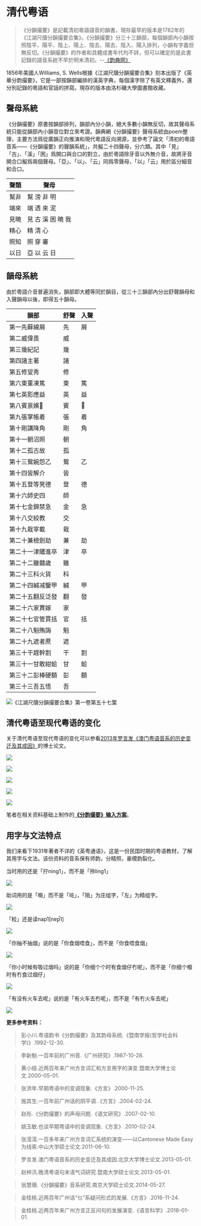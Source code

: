 # 清代粤语

> 《分韻撮要》是記載清初粵語語音的韻書，現存最早的版本是1782年的《江湖尺牘分韻撮要合集》。《分韻撮要》分三十三韻部，每個韻部內小韻按照陰平、陽平、陰上、陽上、陰去、陽去、陰入、陽入排列，小韻有字義但無反切。《分韻撮要》的作者和具體成書年代均不詳，但可以確定的是此書記錄的語音系統不早於明末清初。--[《韵典网》](http://ytenx.org/)

1856年美國人Williams, S. Wells根據《江湖尺牘分韻撮要合集》刻本出版了《英華分韵撮要》，它是一部按韻部編排的漢英字典，每個漢字除了有英文釋義外，還分別記錄的粵語和官話的拼寫。現存的版本由洛杉磯大學圖書館收藏。

## 聲母系統

《分韻撮要》原書按韻部排列，韻部內分小韻，絕大多數小韻無反切，故其聲母系統只能從韻部內小韻音位對立來考證。韻典網《分韻撮要》聲母系統由poem整理，主要方法爲從廣韻正向推演和現代粵語反向溯源，並參考了論文「清初的粵語音系——《分韻撮要》的聲韻系統」，共擬二十四聲母，分六類。其中「見」「古」、「溪」「困」爲開口與合口的對立，由於粵語除牙音以外無介音，故將牙音開合口擬爲兩個聲母。「亞」、「以」、「云」同爲零聲母，「以」「云」用於區分細音和合口。

聲類 | 聲母
---|---
幫非 |	幫 滂 非 明
端來 |	端 透 來 泥
見曉 |	見 古 溪 困 曉 我
精心 |	精 清 心
照知 |	照 穿 審
以日 |	亞 以 云 日

## 韻母系統
由於粵語介音普遍消失，韻部即大體等同於韻目，從三十三韻部內分出舒聲韻母和入聲韻母以後，即得五十韻母。

韻部 | 舒聲 | 入聲
---|---|---
第一先蘚線屑 | 先 | 屑
第二威偉畏 | 威 | 
第三幾紀記 | 幾 | 
第四諸主著 | 諸 | 
第五修叟秀 | 修 | 
第六東董凍篤 | 東 | 篤
第七英影應益 | 英 | 益
第八賓禀嬪𤲃 | 賓 | 𤲃
第九張掌帳着 | 張 | 着
第十剛講降角 | 剛 | 角
第十一朝沼照 | 朝 | 
第十二孤古故 | 孤 | 
第十三鴛婉怨乙 | 鴛 | 乙
第十四皆解介 | 皆 | 
第十五登等凳德 | 登 | 德
第十六師史四 | 師 | 
第十七金錦禁急 | 金 | 急
第十八交絞教 | 交 | 
第十九栽宰載 | 栽 | 
第二十兼檢劍劫 | 兼 | 劫
第二十一津贐進卒 | 津 | 卒
第二十二雖髓歲 | 雖 | 
第二十三科火貨 | 科 | 
第二十四緘减鑒甲 | 緘 | 甲
第二十五翻反泛發 | 翻 | 發
第二十六家賈嫁 | 家 | 
第二十七官管貫括 | 官 | 括
第二十八魁賄誨 | 魁 | 
第二十九遮者蔗 | 遮 | 
第三十干趕幹割 | 干 | 割
第三十一甘敢紺蛤 | 甘 | 蛤
第三十二彭棒硬額 | 彭 | 額
第三十三吾五悟 | 吾 | 

<!--
![《江湖尺牘分韻撮要合集》第一卷第五十七䈎](http://ytenx.org/static/img/KrungGhoTchiekDukPyonYonhTsuatQjeuhGhopDzip/volume1/57.jpg)
-->

![《江湖尺牘分韻撮要合集》第一卷第五十七䈎](https://s2.ax1x.com/2019/10/31/KIdQJg.jpg)

## 清代粤语至现代粤语的变化

关于清代粤语至现代粤语的变化可以参看[2013年罗言发《澳门粤语音系的历史变迁及其成因》](http://kns.cnki.net/KCMS/detail/detail.aspx?dbcode=CDFD&dbname=CDFD1214&filename=1013208914.nh&v=MDcyMjV4WVM3RGgxVDNxVHJXTTFGckNVUkxPZlpPZHBGeUhoVUwzQlZGMjZIYkc0RnRqTnE1RWJQSVI4ZVgxTHU=)的博士论文。

![](http://wx1.sinaimg.cn/large/69144085gy1fxg0csvgpdj219e0lp40i.jpg)

![](http://wx2.sinaimg.cn/large/69144085gy1fxg0ctbuwcj210n0npdi1.jpg)

![](http://wx4.sinaimg.cn/large/69144085gy1fxg0ctyrxej210o0mpgnj.jpg)

![](http://wx3.sinaimg.cn/large/69144085gy1fxg0cuhnwqj210n0nhtb7.jpg)

![](http://wx1.sinaimg.cn/large/69144085gy1fxg0cvmr3oj210o0nfq3g.jpg)

笔者在相关资料基础上制作的[**《分韵撮要》输入方案**](https://github.com/leimaau/old-Cantonese)。

## 用字与文法特点

我们来看下1931年著者不详的《英粤通语》，这是一份民国时期的粤语教材，了解其用字与文法。该份资料的音系保有师韵，分精照，豪模韵裂化。

当时用的还是「拧ning1」，而不是「拎ling1」

![](https://s2.ax1x.com/2019/11/09/MeE2Hf.png)

助词用的是「唨」而不是「咗」，「阻」为庄组字，「左」为精组字。

![](https://s2.ax1x.com/2019/11/09/MeEcut.png)

「粒」还是读nap1[nɐp̚˥]

![](https://s2.ax1x.com/2019/11/09/MeEh4g.png)

「你抽不抽烟」说的是「你食烟唔食」，而不是「你食唔食烟」

![](https://s2.ax1x.com/2019/11/09/MeEWE8.png)

「你小时候有吸过烟吗」说的是「你细个个时有食烟仔冇呢」，而不是「你细个嗰时有冇食过烟仔」

![](https://s2.ax1x.com/2019/11/09/MeEfUS.png)

「有没有火车去呢」说的是「有火车去冇呢」，而不是「有冇火车去呢」

![](https://s2.ax1x.com/2019/11/09/MeEgDP.png)

**更多参考资料：**

> 彭小川.粤语韵书《分韵撮要》及其韵母系统.《暨南学报(哲学社会科学)》.1992-12-30.

> 李新魁.一百年前的广州音.《广州研究》.1987-10-28.

> 黄小娅.近两百年来广州方言词汇和方言用字的演变.暨南大学博士论文.2000-05-01.

> 张洪年.早期粤语中的变调现象.《方言》.2000-11-25.

> 施其生.一百年前广州话的阴平调.《方言》.2004-02-24.

> 赵彤.《分韵撮要》的声母问题.《语文研究》.2007-02-10.

> 姚玉敏.也谈早期粤语中的变调现象.《方言》.2010-02-24.

> 张滢滢.一百多年来广州方言词汇系统的演变——以Cantonese Made Easy为线索.中山大学硕士论文.2011-06-10.

> 罗言发.澳门粤语音系的历史变迁及其成因.北京大学博士论文.2013-05-01.

> 赵梓汛.晚清粤语句末语气词研究.暨南大学硕士论文.2013-05-01.

> 翁慧珊.《分韻撮要》音系研究.南京大学硕士论文.2014-05-27.

> 金桂桃.近两百年广州话“乜”系疑问形式的发展.《方言》.2016-11-24.

> 金桂桃.近两百年来广州方言正反问句的发展演变.《语言科学》.2018-01-01.
